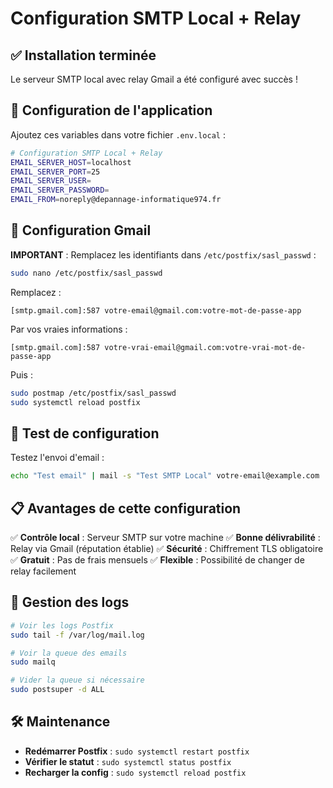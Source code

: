 # Configuration SMTP Local + Relay

## ✅ Installation terminée

Le serveur SMTP local avec relay Gmail a été configuré avec succès !

## 🔧 Configuration de l'application

Ajoutez ces variables dans votre fichier `.env.local` :

```bash
# Configuration SMTP Local + Relay
EMAIL_SERVER_HOST=localhost
EMAIL_SERVER_PORT=25
EMAIL_SERVER_USER=
EMAIL_SERVER_PASSWORD=
EMAIL_FROM=noreply@depannage-informatique974.fr
```

## 🔑 Configuration Gmail

**IMPORTANT** : Remplacez les identifiants dans `/etc/postfix/sasl_passwd` :

```bash
sudo nano /etc/postfix/sasl_passwd
```

Remplacez :
```
[smtp.gmail.com]:587 votre-email@gmail.com:votre-mot-de-passe-app
```

Par vos vraies informations :
```
[smtp.gmail.com]:587 votre-vrai-email@gmail.com:votre-vrai-mot-de-passe-app
```

Puis :
```bash
sudo postmap /etc/postfix/sasl_passwd
sudo systemctl reload postfix
```

## 🧪 Test de configuration

Testez l'envoi d'email :
```bash
echo "Test email" | mail -s "Test SMTP Local" votre-email@example.com
```

## 📋 Avantages de cette configuration

✅ **Contrôle local** : Serveur SMTP sur votre machine
✅ **Bonne délivrabilité** : Relay via Gmail (réputation établie)
✅ **Sécurité** : Chiffrement TLS obligatoire
✅ **Gratuit** : Pas de frais mensuels
✅ **Flexible** : Possibilité de changer de relay facilement

## 🔄 Gestion des logs

```bash
# Voir les logs Postfix
sudo tail -f /var/log/mail.log

# Voir la queue des emails
sudo mailq

# Vider la queue si nécessaire
sudo postsuper -d ALL
```

## 🛠️ Maintenance

- **Redémarrer Postfix** : `sudo systemctl restart postfix`
- **Vérifier le statut** : `sudo systemctl status postfix`
- **Recharger la config** : `sudo systemctl reload postfix`
